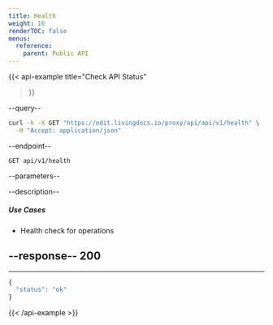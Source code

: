 ```yaml
---
title: Health
weight: 16
renderTOC: false
menus:
  reference:
    parent: Public API
---
```


{{< api-example
  title="Check API Status"
>}}

--query--

```bash
curl -k -X GET "https://edit.livingdocs.io/proxy/api/api/v1/health" \
  -H "Accept: application/json"
```

--endpoint--
```
GET api/v1/health
```

--parameters--

--description--

##### Use Cases

- Health check for operations

--response--
200
---
---
```js
{
  "status": "ok"
}
```

{{< /api-example >}}
